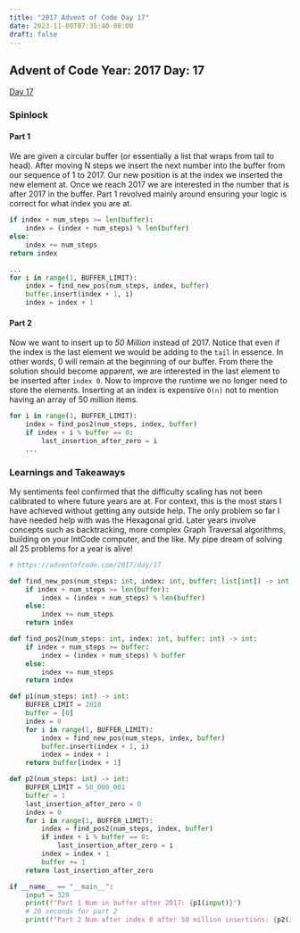 ```yaml
---
title: "2017 Advent of Code Day 17"
date: 2023-11-09T07:35:40-08:00
draft: false
---
```


## Advent of Code Year: 2017 Day: 17
[Day 17](https://adventofcode.com/2017/day/17)

### Spinlock

#### Part 1
We are given a circular buffer (or essentially a list that wraps from tail to head). After moving N steps we insert the next number into the buffer from our sequence of 1 to 2017. Our new position is at the index we inserted the new element at. Once we reach 2017 we are interested in the number that is after 2017 in the buffer. Part 1 revolved mainly around ensuring your logic is correct for what index you are at.

```py
if index + num_steps >= len(buffer):
    index = (index + num_steps) % len(buffer)
else:
    index += num_steps
return index

...
for i in range(1, BUFFER_LIMIT):
    index = find_new_pos(num_steps, index, buffer)
    buffer.insert(index + 1, i)
    index = index + 1
```

#### Part 2
Now we want to insert up to *50 Million* instead of 2017. Notice that even if the index is the last element we would be adding to the `tail` in essence. In other words, 0 will remain at the beginning of our buffer. From there the solution should become apparent, we are interested in the last element to be inserted after `index 0`. Now to improve the runtime we no longer need to store the elements. Inserting at an index is expensive `O(n)` not to mention having an array of 50 million items.

```py
for i in range(1, BUFFER_LIMIT):
    index = find_pos2(num_steps, index, buffer)
    if index + i % buffer == 0:
        last_insertion_after_zero = i
    ...
```
### Learnings and Takeaways

My sentiments feel confirmed that the difficulty scaling has not been calibrated to where future years are at. For context, this is the most stars I have achieved without getting any outside help. The only problem so far I have needed help with was the Hexagonal grid. Later years involve concepts such as backtracking, more complex Graph Traversal algorithms, building on your IntCode computer, and the like. My pipe dream of solving all 25 problems for a year is alive!

```py
# https://adventofcode.com/2017/day/17

def find_new_pos(num_steps: int, index: int, buffer: list[int]) -> int:
    if index + num_steps >= len(buffer):
        index = (index + num_steps) % len(buffer)
    else:
        index += num_steps
    return index

def find_pos2(num_steps: int, index: int, buffer: int) -> int:
    if index + num_steps >= buffer:
        index = (index + num_steps) % buffer
    else:
        index += num_steps
    return index

def p1(num_steps: int) -> int:
    BUFFER_LIMIT = 2018
    buffer = [0]
    index = 0
    for i in range(1, BUFFER_LIMIT):
        index = find_new_pos(num_steps, index, buffer)
        buffer.insert(index + 1, i)
        index = index + 1
    return buffer[index + 1]

def p2(num_steps: int) -> int:
    BUFFER_LIMIT = 50_000_001
    buffer = 1
    last_insertion_after_zero = 0
    index = 0
    for i in range(1, BUFFER_LIMIT):
        index = find_pos2(num_steps, index, buffer)
        if index + i % buffer == 0:
            last_insertion_after_zero = i
        index = index + 1
        buffer += 1
    return last_insertion_after_zero

if __name__ == "__main__":
    input = 329
    print(f"Part 1 Num in buffer after 2017: {p1(input)}")
    # 20 seconds for part 2
    print(f"Part 2 Num after index 0 after 50 million insertions: {p2(input)}")
```